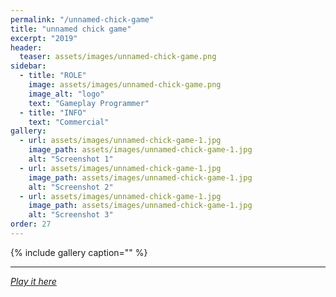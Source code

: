 ```yaml
---
permalink: "/unnamed-chick-game"
title: "unnamed chick game"
excerpt: "2019"
header:
  teaser: assets/images/unnamed-chick-game.png
sidebar:
  - title: "ROLE"
    image: assets/images/unnamed-chick-game.png
    image_alt: "logo"
    text: "Gameplay Programmer"
  - title: "INFO"
    text: "Commercial"
gallery:
  - url: assets/images/unnamed-chick-game-1.jpg
    image_path: assets/images/unnamed-chick-game-1.jpg
    alt: "Screenshot 1"
  - url: assets/images/unnamed-chick-game-1.jpg
    image_path: assets/images/unnamed-chick-game-1.jpg
    alt: "Screenshot 2"
  - url: assets/images/unnamed-chick-game-1.jpg
    image_path: assets/images/unnamed-chick-game-1.jpg
    alt: "Screenshot 3"
order: 27
---
```


{% include gallery caption="" %}



------







[*Play it here*]()